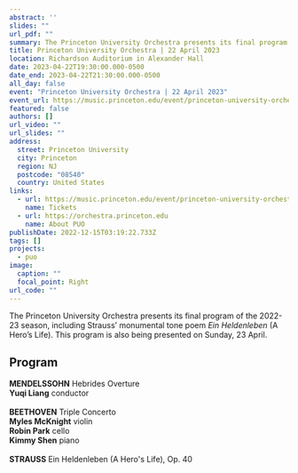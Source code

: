 ```yaml
---
abstract: ''
slides: ""
url_pdf: ""
summary: The Princeton University Orchestra presents its final program of the 2022-23 season.
title: Princeton University Orchestra | 22 April 2023
location: Richardson Auditorium in Alexander Hall
date: 2023-04-22T19:30:00.000-0500
date_end: 2023-04-22T21:30:00.000-0500
all_day: false
event: "Princeton University Orchestra | 22 April 2023"
event_url: https://music.princeton.edu/event/princeton-university-orchestra/2023-04-22/
featured: false
authors: []
url_video: ""
url_slides: ""
address:
  street: Princeton University
  city: Princeton
  region: NJ
  postcode: "08540"
  country: United States
links:
  - url: https://music.princeton.edu/event/princeton-university-orchestra/2023-04-22/
    name: Tickets
  - url: https://orchestra.princeton.edu
    name: About PUO
publishDate: 2022-12-15T03:19:22.733Z
tags: []
projects:
  - puo
image:
  caption: ""
  focal_point: Right
url_code: ""
---
```

The Princeton University Orchestra presents its final program of the 2022-23 season, including Strauss’ monumental tone poem *Ein Heldenleben* (A Hero’s Life). This program is also being presented on Sunday, 23 April.

## Program
**MENDELSSOHN** Hebrides Overture<br>
**Yuqi Liang** conductor<br><br>
**BEETHOVEN** Triple Concerto<br>
**Myles McKnight** violin<br>
**Robin Park** cello<br>
**Kimmy Shen** piano<br><br>
**STRAUSS** Ein Heldenleben (A Hero's Life), Op. 40

